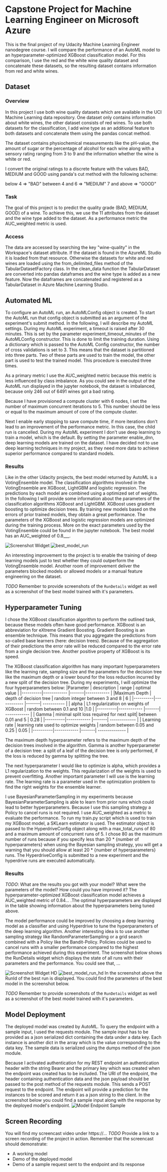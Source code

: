 # Capstone Project for Machine Learning Engineer on Microsoft Azure

This is the final project of my Udacity Machine Learning Engineer nanodegree course. I will compare the performance of an AutoML model to an hyperparameter-optimized XGBoost classification model. For this comparison, I use the red and the white wine quality dataset and concatenate these datasets, so the resulting dataset contains information from red and white wines.


## Dataset

### Overview
In this project I use both wine quality datasets which are available in the UCI Machine Learning data repository. One dataset only contains information about white wines, the other dataset consists of red wines. To use both datasets for the classification, I add wine type as an additional feature to both datasets and concatenate them using the pandas concat method.

The dataset contains physiochemical measurements like the pH-value, the amount of sugar or the percentage of alcohol for each wine along with a sensory rating ranging from 3 to 9 and the information whether the wine is white or red.

I convert the original ratings to a discrete feature with the values BAD, MEDIUM and GOOD using panda's cut method with the following scheme:

below 4 => "BAD"
between 4 and 6 => "MEDIUM"
7 and above => "GOOD"

### Task
The goal of this project is to predict the quality grade (BAD, MEDIUM, GOOD) of a wine. To achieve this, we use the 11 attributes from the dataset and the wine type added to the dataset. As a performance metric the AUC_weighted metric is used.

### Access
The data are accessed by searching the key "wine-quality" in the Workspace's dataset attribute. If the dataset is found in the AzureML Studio it is loaded from that resource. Otherwise the datasets for white and red wines are loaded using the from_delimited_files method of the TabularDatasetFactory class. In the clean_data function the TabularDataset are converted into pandas dataframes and the wine type is added as a new feature. Now the dataframes are concatenated and  registered as a TabularDataset in Azure Machine Learning Studio.

## Automated ML
To configure an AutoML run, an AutoMLConfig object is created. To start the AutoML run that config object is submitted as an argument of the experiment's submit method. In the following, I will describe my AutoML settings.
During my AutoML experiment, a timeout is raised after 30 minutes. This is set by the parameter experiment_timeout_minutes of the AutoMLConfig constructor. This is done to limit the training duration. Using a dictionary which is passed to the AutoML Config constructor, the number of cross validations is set to 3. This means that the dataset is partitioned into three parts. Two of these parts are used to train the model, the other part is used to test the trained model. This procedure is executed three times.

As a primary metric I use the AUC_weighted metric because this metric is less influenced by class imbalance. As you could see in the output of the AutoML run displayed in the jupyter notebook, the dataset is imbalanced, because only 246 out of 6491 wines got a bad rating.  

Because I have provisioned a compute cluster with 6 nodes, I set the number of maximum concurrent iterations to 5. This number should be less or equal to the maximum amount of core of the compute cluster.

Next I enable early stopping to save compute time, if more iterations don't lead to an improvement of the performance metric. In this case, the child run is cancelled. During my AutoML experiment I don't use deep learning to train a model, which is the default. By setting the parameter enable_dnn, deep learning models are trained on the dataset. I have decided not to use deep learning techniques in my project, as they need more data to achieve superior performance compared to standard models.


### Results
Like in the other Udacity projects, the best model returned by AutoML is a VotingEnsemble model.
The classification algorithms involved in the VotingEnsemble are XGBoost, LightGBM and logistic regression. The predictions by each model are combined using a optimized set of weights. In the following I will provide some information about the parameters of the classification algorithms XGBoost and LightGBM. XGBoost uses gradient boosting to optimize decision trees. By training new models based on the errors of prior trained models, they obtain a great performance. The parameters of the XGBoost and logistic regression models are optimized during the training process.  More on the exact parameters used by the VotingEnsemble could be found in the jupyter notebook. The best model has an AUC_weighted of 0.8___.

![Screenshot Widget]()
![best_model_run]()

An interesting improvement to the project is to enable the training of deep learning models just to test whether they could outperform the VotingEnsemble model. Another room of improvement deliver the parameters blocked models or allowed models or a manual feature engineering on the dataset.

*TODO* Remember to provide screenshots of the `RunDetails` widget as well as a screenshot of the best model trained with it's parameters.

## Hyperparameter Tuning
I chose the XGBoost classification algorithm to perform the outlined task, because these models often have good performance. XGBoost is an abbreviation for eXtreme Gradient Boosting. Gradient Boosting is an ensemble technique. This means that you aggregate the predictions from so-called base learners (here: decision trees). Because of the aggregation of their predictions the error rate will be reduced compared to the error rate from a single decision tree.
Another positive property of XGBoost is its speed.

The XGBoost classification algorithm has many important hyperparameters like the learning rate, sampling size and the parameters for the decision tree like the maximum depth or a lower bound for the loss reduction incurred by a new split of the decision tree. During my experiments, I will optimize the four hyperparameters below:
|Parameter | description | range | optimal value |
|----------|------------ |-------|------------ |
|Maximum Depth | depth of decision tree | random integer between 3 and 8 | 6 |
|----------|------------ |-------| ----------- |
| alpha | L1 regularization on weights of XGBoost | random between 0.1 and 10 |1.0 |
|----------|------------ |-------| ------------ |
| Gamma | minimal split loss required for next split| between 0.01 and 5 | 0.28 |
|----------|------------ |-------| ------------- |
| Learning rate | learning rate used to optimize weights | random between 0.05 and 0.25 | 0.05 |
|----------|------------ |-------| -------------- |

The maximum depth hyperparameter refers to the maximum depth of the decision trees involved in the algorithm. Gamma is another hyperparameter of a decision tree: a split of a leaf of the decision tree is only performed, if the loss is reduced by gamma by splitting the tree.

The next hyperparameter I would like to optimize is alpha, which provides a L1 regularization to the weights. This regularization of the weights is used to prevent overfitting. Another important parameter I will use is the learning rate. The learning rate is a parameter used in the optimization problem to find the right weights for the ensemble learner.

I use BayesianParameterSampling in my experiments because BayesianParameterSampling is able to learn from prior runs which could lead to better hyperparameters. Because I use this sampling strategy a Policy to cancel runs is not required. I use AUC_weighted as a metric to evaluate the performance. To run my train.py script which is used to train my XGBoost model, a SKLearn estimator is used. The estimator object is passed to the HyperdriveConfig object along with a max_total_runs of 80 and a maximum amount of concurrent runs of 5. I chose 80 as the maximum number of runs because if you specify less than 20 * {number of hyperparameters} when using the Bayesian sampling strategy, you will get a warning that you should allow at least 20 * {number of hyperparameters} runs.
The HyperdriveConfig is submitted to a new experiment and the hyperdrive runs are executed automatically.   

### Results
*TODO*: What are the results you got with your model? What were the parameters of the model? How could you have improved it?
The hyperparameter-optimized XGBoost classification model achieves a AUC_weighted metric of 0.84... .The optimal hyperparameters are displayed in the table showing information about the hyperparameters being tuned above.

The model performance could be improved by choosing a deep learning model as a classifier and using Hyperdrive to tune the hyperparameters of the deep learning algorithm. Another interesting idea is to use another sampling strategy like RandomParameterSampling or a grid search combined with a Policy like the Bandit-Policy. Policies could be used to cancel runs with a smaller performance compared to the highest performance achieved during this experiment.
The screenshot below shows the RunDetails widget which displays the state of all runs with their parameters and the performance. You could see that, ...

![Screenshot Widget HD]()
![best_model_run_hd]()
In the screenshot above the RunId of the best run is displayed. You could find the parameters of the best model in the screenshot below.

*TODO* Remember to provide screenshots of the `RunDetails` widget as well as a screenshot of the best model trained with it's parameters.

## Model Deployment
The deployed model was created by AutoML. To query the endpoint with a sample input, I used the requests module. The sample input has to be provided as a json serialized dict containing the data under a data key. Each instance is another dict in the array which is the value corresponding to the data key. The sample data is serialized using the dumps method of the json module.

Because I activated authentication for my REST endpoint an authentication header with the string Bearer and the primary key which was created when the endpoint was created has to be included. The URI of the endpoint, the header containing authentication data and the json payload should be passed to the post method of the requests module. This sends a POST request to the endpoint. The endpoint will provide a prediction for the instances to be scored and return it as a json string to the client. In the screenshot below you could find a sample input along with the response by the deployed model's endpoint.
![Model Endpoint Sample]()

## Screen Recording
You will find my screencast video under https://...
*TODO* Provide a link to a screen recording of the project in action. Remember that the screencast should demonstrate:
- A working model
- Demo of the deployed  model
- Demo of a sample request sent to the endpoint and its response
